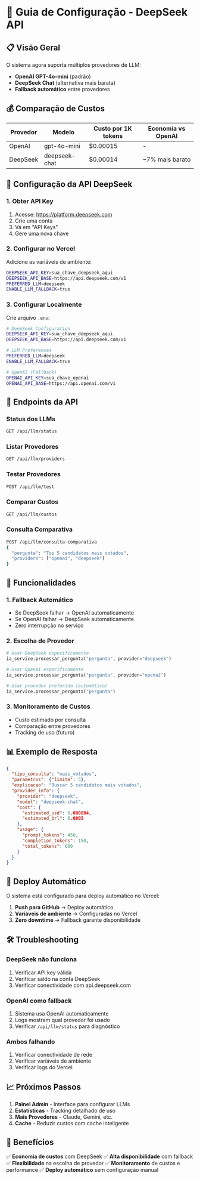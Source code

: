 # 🤖 Guia de Configuração - DeepSeek API

## 📋 Visão Geral

O sistema agora suporta múltiplos provedores de LLM:
- **OpenAI GPT-4o-mini** (padrão)
- **DeepSeek Chat** (alternativa mais barata)
- **Fallback automático** entre provedores

## 💰 Comparação de Custos

| Provedor | Modelo | Custo por 1K tokens | Economia vs OpenAI |
|----------|--------|-------------------|-------------------|
| OpenAI | gpt-4o-mini | $0.00015 | - |
| DeepSeek | deepseek-chat | $0.00014 | ~7% mais barato |

## 🔑 Configuração da API DeepSeek

### 1. Obter API Key
1. Acesse: https://platform.deepseek.com
2. Crie uma conta
3. Vá em "API Keys"
4. Gere uma nova chave

### 2. Configurar no Vercel
Adicione as variáveis de ambiente:

```bash
DEEPSEEK_API_KEY=sua_chave_deepseek_aqui
DEEPSEEK_API_BASE=https://api.deepseek.com/v1
PREFERRED_LLM=deepseek
ENABLE_LLM_FALLBACK=true
```

### 3. Configurar Localmente
Crie arquivo `.env`:

```bash
# DeepSeek Configuration
DEEPSEEK_API_KEY=sua_chave_deepseek_aqui
DEEPSEEK_API_BASE=https://api.deepseek.com/v1

# LLM Preferences
PREFERRED_LLM=deepseek
ENABLE_LLM_FALLBACK=true

# OpenAI (Fallback)
OPENAI_API_KEY=sua_chave_openai
OPENAI_API_BASE=https://api.openai.com/v1
```

## 🔧 Endpoints da API

### Status dos LLMs
```bash
GET /api/llm/status
```

### Listar Provedores
```bash
GET /api/llm/providers
```

### Testar Provedores
```bash
POST /api/llm/test
```

### Comparar Custos
```bash
GET /api/llm/custos
```

### Consulta Comparativa
```bash
POST /api/llm/consulta-comparativa
{
  "pergunta": "Top 5 candidatos mais votados",
  "providers": ["openai", "deepseek"]
}
```

## 🎯 Funcionalidades

### 1. Fallback Automático
- Se DeepSeek falhar → OpenAI automaticamente
- Se OpenAI falhar → DeepSeek automaticamente
- Zero interrupção no serviço

### 2. Escolha de Provedor
```python
# Usar DeepSeek especificamente
ia_service.processar_pergunta("pergunta", provider="deepseek")

# Usar OpenAI especificamente  
ia_service.processar_pergunta("pergunta", provider="openai")

# Usar provedor preferido (automático)
ia_service.processar_pergunta("pergunta")
```

### 3. Monitoramento de Custos
- Custo estimado por consulta
- Comparação entre provedores
- Tracking de uso (futuro)

## 📊 Exemplo de Resposta

```json
{
  "tipo_consulta": "mais_votados",
  "parametros": {"limite": 5},
  "explicacao": "Buscar 5 candidatos mais votados",
  "provider_info": {
    "provider": "deepseek",
    "model": "deepseek-chat",
    "cost": {
      "estimated_usd": 0.000084,
      "estimated_brl": 0.0005
    },
    "usage": {
      "prompt_tokens": 450,
      "completion_tokens": 150,
      "total_tokens": 600
    }
  }
}
```

## 🔄 Deploy Automático

O sistema está configurado para deploy automático no Vercel:

1. **Push para GitHub** → Deploy automático
2. **Variáveis de ambiente** → Configuradas no Vercel
3. **Zero downtime** → Fallback garante disponibilidade

## 🛠️ Troubleshooting

### DeepSeek não funciona
1. Verificar API key válida
2. Verificar saldo na conta DeepSeek
3. Verificar conectividade com api.deepseek.com

### OpenAI como fallback
1. Sistema usa OpenAI automaticamente
2. Logs mostram qual provedor foi usado
3. Verificar `/api/llm/status` para diagnóstico

### Ambos falhando
1. Verificar conectividade de rede
2. Verificar variáveis de ambiente
3. Verificar logs do Vercel

## 📈 Próximos Passos

1. **Painel Admin** - Interface para configurar LLMs
2. **Estatísticas** - Tracking detalhado de uso
3. **Mais Provedores** - Claude, Gemini, etc.
4. **Cache** - Reduzir custos com cache inteligente

## 🎉 Benefícios

✅ **Economia de custos** com DeepSeek
✅ **Alta disponibilidade** com fallback
✅ **Flexibilidade** na escolha de provedor
✅ **Monitoramento** de custos e performance
✅ **Deploy automático** sem configuração manual

